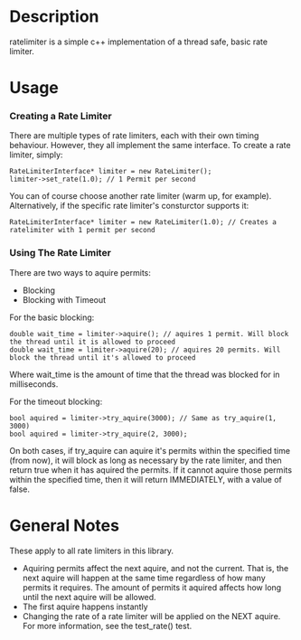 # Description

ratelimiter is a simple c++ implementation of a thread safe, basic rate limiter.

# Usage

### Creating a Rate Limiter

There are multiple types of rate limiters, each with their own timing behaviour. However, they all implement
the same interface. To create a rate limiter, simply:

```
RateLimiterInterface* limiter = new RateLimiter();
limiter->set_rate(1.0); // 1 Permit per second
```

You can of course choose another rate limiter (warm up, for example). Alternatively, if the specific rate limiter's consturctor supports it:

```
RateLimiterInterface* limiter = new RateLimiter(1.0); // Creates a ratelimiter with 1 permit per second
```

### Using The Rate Limiter

There are two ways to aquire permits:

  * Blocking
  * Blocking with Timeout

For the basic blocking:

```
double wait_time = limiter->aquire(); // aquires 1 permit. Will block the thread until it is allowed to proceed
double wait_time = limiter->aquire(20); // aquires 20 permits. Will block the thread until it's allowed to proceed
```

Where wait_time is the amount of time that the thread was blocked for in milliseconds.

For the timeout blocking:

```
bool aquired = limiter->try_aquire(3000); // Same as try_aquire(1, 3000)
bool aquired = limiter->try_aquire(2, 3000);
```

On both cases, if try_aquire can aquire it's permits within the specified time (from now), it will block as long as necessary by the rate limiter, and then return true when it has aquired the permits. If it cannot aquire those permits within the specified time, then it will return IMMEDIATELY, with a value of false.

# General Notes

These apply to all rate limiters in this library.

 * Aquiring permits affect the next aquire, and not the current. That is, the next aquire will happen at the same time regardless of how many permits it requires. The amount of permits it aquired affects how long until the next aquire will be allowed.
 * The first aquire happens instantly
 * Changing the rate of a rate limiter will be applied on the NEXT aquire. For more information, see the test_rate() test.
